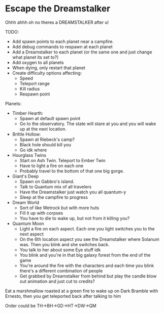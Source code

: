 # Escape the Dreamstalker

Ohhh ahhh oh no theres a DREAMSTALKER after u!

TODO:

- Add spawn points to each planet near a campfire. 
- Add debug commands to respawn at each planet
- Add a Dreamstalker to each planet (or the same one and just change what planet its set to?)
- Add oxygen to all planets
- When dying, only restart that planet
- Create difficulty options affecting:
  - Speed
  - Teleport range
  - Kill radius
  - Respawn point

Planets:
- Timber Hearth:
  - Spawn at default spawn point
  - Go to the observatory. The state will stare at you and you will wake up at the next location.
- Brittle Hollow:
  - Spawn at Riebeck's camp?
  - Black hole should kill you
  - Go idk where
- Hourglass Twins
  - Start on Ash Twin. Teleport to Ember Twin
  - Have to light a fire on each one
  - Probably travel to the bottom of that one big gorge.
- Giant's Deep
  - Spawn on Gabbro's island. 
  - Talk to Quantum mix of all travelers
  - Have the Dreamstalker just watch you all quantum-y
  - Sleep at the campfire to progress
- Dream World
  - Sort of like Wetrock but with more huts
  - Fill it up with corpses
  - You have to die to wake up, but not from it killing you?
- Quantum Moon
  - Light a fire on each aspect. Each one you light switches you to the next aspect
  - On the 6th location aspect you see the Dreamstalker where Solanum was. Then you blink and she switches back.
  - You talk to her about some Eye stuff idk
  - You blink and you're in that big galaxy forest from the end of the game
  - You're around the fire with the characters and each time you blink there's a different combination of people
  - Get grabbed by Dreamstalker from behind but play the candle blow out animation and just cut to credits?

Eat a marshmallow roasted at a green fire to wake up on Dark Bramble with Ernesto, then you get teleported back after talking to him

Order could be TH->BH->GD->HT->DW->QM
